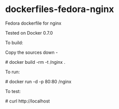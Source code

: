 dockerfiles-fedora-nginx
========================

Fedora dockerfile for nginx

Tested on Docker 0.7.0

To build:

Copy the sources down -


\# docker build -rm -t <username>/nginx .



To run:


\# docker run -d -p 80:80 <username>/nginx


To test:


\# curl http://localhost

